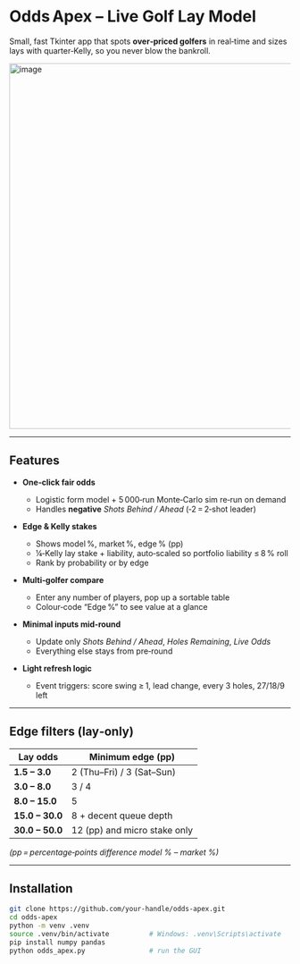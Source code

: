 # Odds Apex – Live Golf Lay Model

Small, fast Tkinter app that spots **over‑priced golfers** in real‑time and sizes
lays with quarter‑Kelly, so you never blow the bankroll.

<img width="1710" height="654" alt="image" src="https://github.com/user-attachments/assets/f186f955-defc-449f-9b13-7de7efa22abb" />


---

## Features

- **One‑click fair odds**  
  - Logistic form model + 5 000‑run Monte‑Carlo sim re‑run on demand  
  - Handles **negative** *Shots Behind / Ahead* (‑2 = 2‑shot leader)

- **Edge & Kelly stakes**  
  - Shows model %, market %, edge % (pp)  
  - ¼‑Kelly lay stake + liability, auto‑scaled so portfolio liability ≤ 8 % roll  
  - Rank by probability or by edge

- **Multi‑golfer compare**  
  - Enter any number of players, pop up a sortable table  
  - Colour‑code “Edge %” to see value at a glance

- **Minimal inputs mid‑round**  
  - Update only *Shots Behind / Ahead*, *Holes Remaining*, *Live Odds*  
  - Everything else stays from pre‑round

- **Light refresh logic**  
  - Event triggers: score swing ≥ 1, lead change, every 3 holes, 27/18/9 left

---

## Edge filters (lay‑only)

| Lay odds | Minimum edge (pp) |
|----------|-------------------|
| **1.5 – 3.0** | 2 (Thu–Fri) / 3 (Sat–Sun) |
| **3.0 – 8.0** | 3 / 4 |
| **8.0 – 15.0** | 5 |
| **15.0 – 30.0** | 8 + decent queue depth |
| **30.0 – 50.0** | 12 (pp) and micro stake only |

*(pp = percentage‑points difference model % – market %)*

---

## Installation

```bash
git clone https://github.com/your‑handle/odds‑apex.git
cd odds‑apex
python -m venv .venv
source .venv/bin/activate          # Windows: .venv\Scripts\activate
pip install numpy pandas
python odds_apex.py                # run the GUI
